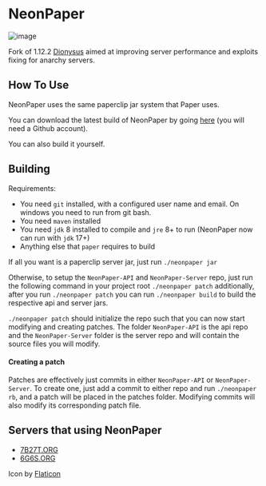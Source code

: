 # NeonPaper
![image](https://user-images.githubusercontent.com/101444336/177084504-83f74460-52c3-46f1-8feb-7fc3cfa93a42.png)

Fork of 1.12.2 [Dionysus](https://github.com/nopjmp/Dionysus) aimed at improving server performance and exploits fixing for anarchy servers.

## How To Use

NeonPaper uses the same paperclip jar system that Paper uses.

You can download the latest build of NeonPaper by going [here](https://github.com/hungnguyennaz/NeonPaper/actions) (you will need a Github account).

You can also build it yourself.

## Building

Requirements:

- You need `git` installed, with a configured user name and email.
  On windows you need to run from git bash.
- You need `maven` installed
- You need `jdk` 8 installed to compile and `jre` 8+ to run (NeonPaper now can run with `jdk` 17+) 
- Anything else that `paper` requires to build

If all you want is a paperclip server jar, just run `./neonpaper jar`

Otherwise, to setup the `NeonPaper-API` and `NeonPaper-Server` repo, just run the following command
in your project root `./neonpaper patch` additionally, after you run `./neonpaper patch` you can run `./neonpaper build` to build the
respective api and server jars.

`./neonpaper patch` should initialize the repo such that you can now start modifying and creating
patches. The folder `NeonPaper-API` is the api repo and the `NeonPaper-Server` folder
is the server repo and will contain the source files you will modify.

#### Creating a patch

Patches are effectively just commits in either `NeonPaper-API` or `NeonPaper-Server`.
To create one, just add a commit to either repo and run `./neonpaper rb`, and a
patch will be placed in the patches folder. Modifying commits will also modify its
corresponding patch file.

## Servers that using NeonPaper
- [7B27T.ORG](https://7b27t.org)
- [6G6S.ORG](https://ds.6g6s.org)

Icon by [Flaticon](https://www.flaticon.com)
